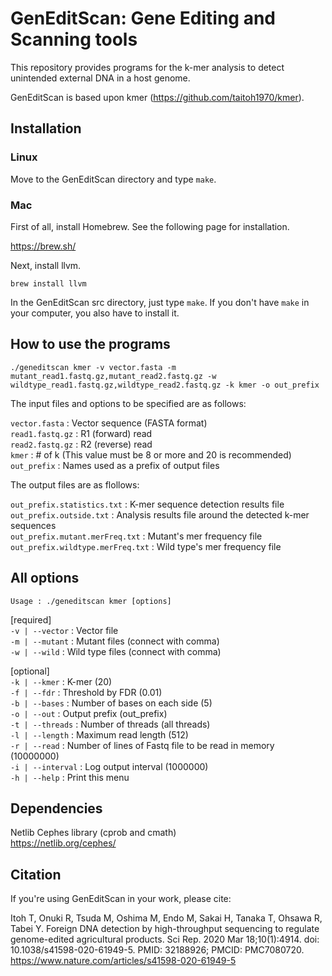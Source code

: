 # GenEditScan: Gene Editing and Scanning tools
This repository provides programs for the k-mer analysis to detect unintended external DNA in a host genome.

GenEditScan is based upon kmer (https://github.com/taitoh1970/kmer).

## Installation

### Linux
Move to the GenEditScan directory and type `make`.

### Mac
First of all, install Homebrew. See the following page for installation.

https://brew.sh/

Next, install llvm.

`brew install llvm`

In the GenEditScan src directory, just type `make`. If you don't have `make` in your computer, you also have to install it.

## How to use the programs
    ./geneditscan kmer -v vector.fasta -m mutant_read1.fastq.gz,mutant_read2.fastq.gz -w wildtype_read1.fastq.gz,wildtype_read2.fastq.gz -k kmer -o out_prefix

The input files and options to be specified are as follows:

`vector.fasta`   : Vector sequence (FASTA format)  
`read1.fastq.gz` : R1 (forward) read  
`read2.fastq.gz` : R2 (reverse) read  
`kmer`           : # of k (This value must be 8 or more and 20 is recommended)  
`out_prefix`     : Names used as a prefix of output files

The output files are as flollows:

`out_prefix.statistics.txt`       : K-mer sequence detection results file  
`out_prefix.outside.txt`          : Analysis results file around the detected k-mer sequences  
`out_prefix.mutant.merFreq.txt`   : Mutant's mer frequency file  
`out_prefix.wildtype.merFreq.txt` : Wild type's mer frequency file

## All options
`Usage : ./geneditscan kmer [options]`

[required]  
`-v | --vector`   : Vector file  
`-m | --mutant`   : Mutant files (connect with comma)  
`-w | --wild`     : Wild type files (connect with comma)

[optional]  
`-k | --kmer`     : K-mer (20)  
`-f | --fdr`      : Threshold by FDR (0.01)  
`-b | --bases`    : Number of bases on each side (5)  
`-o | --out`      : Output prefix (out_prefix)  
`-t | --threads`  : Number of threads (all threads)  
`-l | --length`   : Maximum read length (512)  
`-r | --read`     : Number of lines of Fastq file to be read in memory (10000000)  
`-i | --interval` : Log output interval (1000000)  
`-h | --help`     : Print this menu

## Dependencies
Netlib Cephes library (cprob and cmath)  
https://netlib.org/cephes/

## Citation
If you're using GenEditScan in your work, please cite:

Itoh T, Onuki R, Tsuda M, Oshima M, Endo M, Sakai H, Tanaka T, Ohsawa R, Tabei Y. Foreign DNA detection by high-throughput sequencing to regulate genome-edited agricultural products. Sci Rep. 2020 Mar 18;10(1):4914. doi: 10.1038/s41598-020-61949-5. PMID: 32188926; PMCID: PMC7080720.  
https://www.nature.com/articles/s41598-020-61949-5
